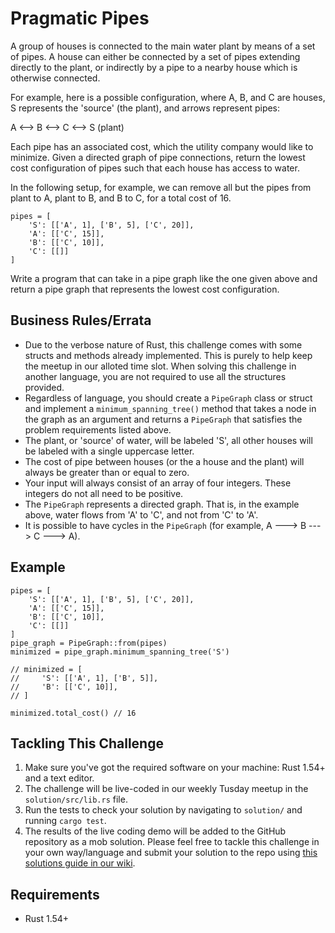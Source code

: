 # Pragmatic Pipes

A group of houses is connected to the main water plant by means of a set of pipes. A house can either be connected by a set of pipes extending directly to the plant, or indirectly by a pipe to a nearby house which is otherwise connected.

For example, here is a possible configuration, where A, B, and C are houses, S represents the 'source' (the plant), and arrows represent pipes:

A <--> B <--> C <--> S (plant)

Each pipe has an associated cost, which the utility company would like to minimize. Given a directed graph of pipe connections, return the lowest cost configuration of pipes such that each house has access to water.

In the following setup, for example, we can remove all but the pipes from plant to A, plant to B, and B to C, for a total cost of 16.

```
pipes = [
    'S': [['A', 1], ['B', 5], ['C', 20]],
    'A': [['C', 15]],
    'B': [['C', 10]],
    'C': [[]]
]
```

Write a program that can take in a pipe graph like the one given above and return a pipe graph that represents the lowest cost configuration.

## Business Rules/Errata

- Due to the verbose nature of Rust, this challenge comes with some structs and methods already implemented. This is purely to help keep the meetup in our alloted time slot. When solving this challenge in another language,
you are not required to use all the structures provided.
- Regardless of language, you should create a `PipeGraph` class or struct and implement a `minimum_spanning_tree()` method that takes a node in the graph as an argument and returns a `PipeGraph` that satisfies the problem requirements listed above.
- The plant, or 'source' of water, will be labeled 'S', all other houses will be labeled with a single uppercase letter.
- The cost of pipe between houses (or the a house and the plant) will always be greater than or equal to zero.
- Your input will always consist of an array of four integers. These integers do not all need to be positive.
- The `PipeGraph` represents a directed graph. That is, in the example above, water flows from 'A' to 'C', and not from 'C' to 'A'.
- It is possible to have cycles in the `PipeGraph` (for example, A ---> B ---> C ---> A).

## Example

```
pipes = [
    'S': [['A', 1], ['B', 5], ['C', 20]],
    'A': [['C', 15]],
    'B': [['C', 10]],
    'C': [[]]
]
pipe_graph = PipeGraph::from(pipes)
minimized = pipe_graph.minimum_spanning_tree('S')

// minimized = [
//     'S': [['A', 1], ['B', 5]],
//     'B': [['C', 10]],
// ]

minimized.total_cost() // 16
```

## Tackling This Challenge
1. Make sure you've got the required software on your machine: Rust 1.54+ and a text editor.
1. The challenge will be live-coded in our weekly Tusday meetup in the `solution/src/lib.rs` file.
1. Run the tests to check your solution by navigating to `solution/` and running `cargo test`.
1. The results of the live coding demo will be added to the GitHub repository as a mob solution. Please feel free to tackle this challenge in your own way/language and submit your solution to the repo using [this solutions guide in our wiki](https://github.com/codeconnector/CodingDojo/wiki#solutions).

## Requirements

- Rust 1.54+
